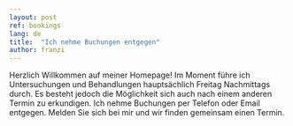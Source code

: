 ```yaml
---
layout: post
ref: bookings
lang: de
title:  "Ich nehme Buchungen entgegen"
author: franzi
---
```

Herzlich Willkommen auf meiner Homepage! Im Moment führe ich Untersuchungen und Behandlungen hauptsächlich Freitag Nachmittags durch. Es besteht jedoch die Möglichkeit sich auch nach einem anderen Termin zu erkundigen. Ich nehme Buchungen per Telefon oder Email entgegen. Melden Sie sich bei mir und wir finden gemeinsam einen Termin.
